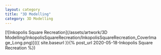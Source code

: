 ```yaml
---
layout: category
title: "3D Modelling"
category: 3D Modelling
---
```



[![Inkopolis Square Recreation](/assets/artwork/3D Modelling/InkopolisSquareRecreation/InkopolisSquareRecreation_CoverImage_Long.png)]({{ site.baseurl }}{% post_url 2020-05-18-Inkopolis Square Recreation %})
